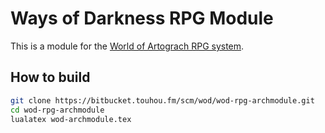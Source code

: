 Ways of Darkness RPG Module
=====================

This is a module for the [World of Artograch RPG system](https://bitbucket.touhou.fm/scm/wod/wod-tabletop.git).

## How to build

```bash
git clone https://bitbucket.touhou.fm/scm/wod/wod-rpg-archmodule.git
cd wod-rpg-archmodule
lualatex wod-archmodule.tex
```
